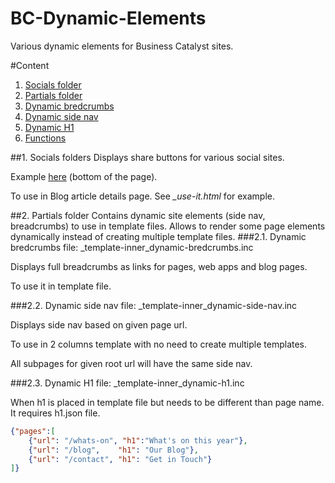 # BC-Dynamic-Elements
Various dynamic elements for Business Catalyst sites.

#Content
1. [Socials folder](../master/README.md#1-socials-folder)
2. [Partials folder](../master/README.md#2-partials-folder)
  1. [Dynamic bredcrumbs](../master/README.md#21-dynamic-bredcrumbs)
  2. [Dynamic side nav](../master/README.md#22-dynamic-side-nav)
  3. [Dynamic H1](../master/README.md#23-dynamic-h1)
3. [Functions]()

##1. Socials folders
Displays share buttons for various social sites.

Example [here](http://office-brands.businesscatalyst.com/news/how-to-build-an-easy-office-cupboard-in-minutes) (bottom of the page).

To use in Blog article details page. See *\_use-it.html* for example.

##2. Partials folder
Contains dynamic site elements (side nav, breadcrumbs) to use in template files. Allows to render some page elements dynamically instead of creating multiple template files.
###2.1. Dynamic bredcrumbs
file: \_template-inner_dynamic-bredcrumbs.inc

Displays full breadcrumbs as links for pages, web apps and blog pages.

To use it in template file.

###2.2. Dynamic side nav
file: \_template-inner_dynamic-side-nav.inc

Displays side nav based on given page url.

To use in 2 columns template with no need to create multiple templates.

All subpages for given root url will have the same side nav.

###2.3. Dynamic H1
file: \_template-inner_dynamic-h1.inc

When h1 is placed in template file but needs to be different than page name. It requires h1.json file.
```json
{"pages":[
	{"url": "/whats-on", "h1":"What's on this year"},
	{"url": "/blog",	"h1": "Our Blog"},
	{"url": "/contact",	"h1": "Get in Touch"}
]}
```
